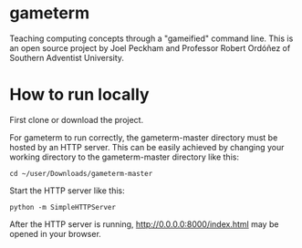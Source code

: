 # gameterm
Teaching computing concepts through a "gameified" command line.
This is an open source project by Joel Peckham and Professor Robert Ordóñez of Southern Adventist University.

# How to run locally

First clone or download the project.

For gameterm to run correctly, the gameterm-master directory must be hosted by an HTTP server.
This can be easily achieved by changing your working directory to the gameterm-master directory like this:
```
cd ~/user/Downloads/gameterm-master
```
Start the HTTP server like this:
```
python -m SimpleHTTPServer
```
After the HTTP server is running, http://0.0.0.0:8000/index.html may be opened in your browser.
